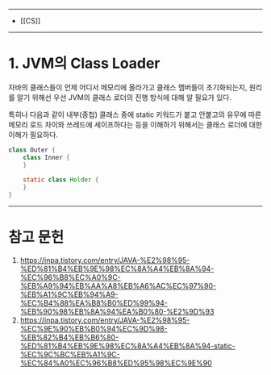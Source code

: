 
---
- [[CS]]
---
# 1. JVM의 Class Loader

자바의 클래스들이 언제 어디서 메모리에 올라가고 클래스 멤버들이 초기화되는지, 원리를 알기 위해선 우선 JVM의 클래스 로더의 진행 방식에 대해 알 필요가 있다.

특히나 다음과 같이 내부(중첩) 클래스 중에 static 키워드가 붙고 안붙고의 유무에 따른 메모리 로드 차이와 쓰레드에 세이프하다는 등을 이해하기 위해서는 클래스 로더에 대한 이해가 필요하다.

```java
class Outer {
	class Inner {
    }
    
    static class Holder {
    }
}
```


---

# 참고 문헌

1. https://inpa.tistory.com/entry/JAVA-%E2%98%95-%ED%81%B4%EB%9E%98%EC%8A%A4%EB%8A%94-%EC%96%B8%EC%A0%9C-%EB%A9%94%EB%AA%A8%EB%A6%AC%EC%97%90-%EB%A1%9C%EB%94%A9-%EC%B4%88%EA%B8%B0%ED%99%94-%EB%90%98%EB%8A%94%EA%B0%80-%E2%9D%93
2. https://inpa.tistory.com/entry/JAVA-%E2%98%95-%EC%9E%90%EB%B0%94%EC%9D%98-%EB%82%B4%EB%B6%80-%ED%81%B4%EB%9E%98%EC%8A%A4%EB%8A%94-static-%EC%9C%BC%EB%A1%9C-%EC%84%A0%EC%96%B8%ED%95%98%EC%9E%90